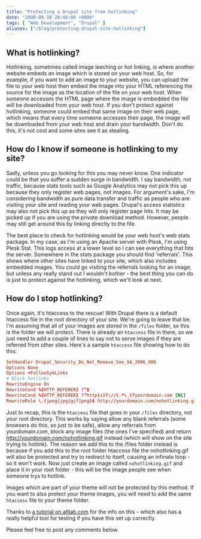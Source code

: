 ```yaml
---
title: "Protecting a Drupal site from hotlinking"
date: "2008-09-18 20:40:00 +0000"
tags: [ "Web Development", "Drupal" ]
aliases: ["/blog/protecting-drupal-site-hotlinking"]
---
```

## What is hotlinking?

Hotlinking, sometimes called image leeching or hot linking, is where another website embeds an image which is stored on your web host. So, for example, if you want to add an image to your website, you can upload the file to your web host then embed the image into your HTML referencing the source for the image as the location of the file on your web host. When someone accesses the HTML page where the image is embedded the file will be downloaded from your web host. If you don't protect against hotlinking, someone could embed that same image on their web page, which means that every time someone accesses their page, the image will be downloaded from your web host and drain your bandwidth. Don't do this, it's not cool and some sites see it as stealing.

<!--more-->

## How do I know if someone is hotlinking to my site?

Sadly, unless you go looking for this you may never know. One indicator could be that you suffer a sudden surge in bandwidth. I say bandwidth, not traffic, because stats tools such as Google Analytics may not pick this up because they only register web pages, not images. For argument's sake, I'm considering bandwidth as pure data transfer and traffic as people who are visiting your site and reading your web pages. Drupal's access statistics may also not pick this up as they will only register page hits. It may be picked up if you are using the private download method. However, people may still get around this by linking directly to the file.

The best place to check for hotlinking would be your web host's web stats package. In my case, as I'm using an Apache server with Plesk, I'm using Plesk Stat. This logs access at a lower level so I can see everything that hits the server. Somewhere in the stats package you should find 'referrals'. This shows where other sites have linked to your site, which also includes embedded images. You could go visiting the referrals looking for an image, but unless any really stand out I wouldn't bother - the best thing you can do is just to protect against the hotlinking, which we'll look at next.

## How do I stop hotlinking?

Once again, it's htaccess to the rescue! With Drupal there is a default htaccess file in the root directory of your site. We're going to leave that be. I'm assuming that all of your images are stored in the `/files` folder, so this is the folder we will protect. There is already an `htaccess` file in there, so we just need to add a couple of lines to say not to serve images if they are referred from other sites. Here's a sample `htaccess` file showing how to do this:

```conf
SetHandler Drupal_Security_Do_Not_Remove_See_SA_2006_006
Options None
Options +FollowSymLinks
# Block hotlinks
RewriteEngine On
RewriteCond %{HTTP_REFERER} !^$
RewriteCond %{HTTP_REFERER} !^http(s)?://(.*\.)?yourdomain.com [NC]
RewriteRule \.(jpeg|jpg|gif|png)$ http://yourdomain.com/nohotlinking.gif [NC,R,L]
```

Just to recap, this is the `htaccess` file that goes in your `/files` directory, not your root directory. This works by saying allow any blank referrals (some browsers do this, so just to be safe), allow any referrals from yourdomain.com, block any image files (the ones I've specified) and return http://yourdomain.com/nohotlinking.gif instead (which will show on the site trying to hotlink). The reason we add this to the /files folder instead is because if you add this to the root folder htaccess file the nohotlinking.gif will also be protected and try to redirect to itself, causing an infinate loop - so it won't work. Now just create an image called `nohotlinking.gif` and place it in your root folder - this will be the image people see when someone trys to hotlink.

Images which are part of your theme will not be protected by this method. If you want to also protect your theme images, you will need to add the same `htaccess` file to your theme folder.

Thanks to [a tutorial on altlab.com](http://altlab.com/htaccess_tutorial.html) for the info on this - which also has a really helpful tool for testing if you have this set up correctly.

Please feel free to post any comments below.